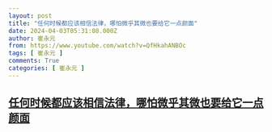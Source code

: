 ```yaml
---
layout: post
title: "任何时候都应该相信法律，哪怕微乎其微也要给它一点颜面"
date: 2024-04-03T05:31:08.000Z
author: 崔永元
from: https://www.youtube.com/watch?v=QfHkahANBOc
tags: [ 崔永元 ]
comments: True
categories: [ 崔永元 ]
---
```

<!--1712122268000-->
[任何时候都应该相信法律，哪怕微乎其微也要给它一点颜面](https://www.youtube.com/watch?v=QfHkahANBOc)
------

<div>

</div>
